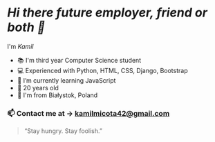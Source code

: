 # _Hi there future employer, friend or both 👋_ 
I'm _Kamil_ 
 - 📚 I'm third year Computer Science student
 - :computer: Experienced with Python, HTML, CSS, Django, Bootstrap
 - 🌄 I’m currently learning JavaScript
 - :boy: 20 years old
 - :city_sunrise: I'm from Białystok, Poland
### :mailbox: Contact me at -> kamilmicota42@gmail.com

> “Stay hungry. Stay foolish.”
<!--
**KamilMicota42/KamilMicota42** is a ✨ _special_ ✨ repository because its `README.md` (this file) appears on your GitHub profile.

Here are some ideas to get you started:

- 🔭 I’m currently working on ...
- 🌱 I’m currently learning ...
- 👯 I’m looking to collaborate on ...
- 🤔 I’m looking for help with ...
- 💬 Ask me about ...
- 📫 How to reach me: ...
- 😄 Pronouns: ...
- ⚡ Fun fact: ...
-->
